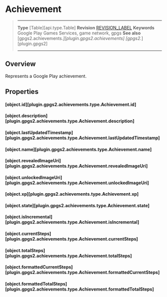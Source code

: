 # Achievement

> --------------------- ------------------------------------------------------------------------------------------
> __Type__              [Table][api.type.Table]
> __Revision__          [REVISION_LABEL](REVISION_URL)
> __Keywords__          Google Play Games Services, game network, gpgs
> __See also__          [gpgs2.achievements.*][plugin.gpgs2.achievements]
>                       [gpgs2.*][plugin.gpgs2]
> --------------------- ------------------------------------------------------------------------------------------

## Overview

Represents a Google Play achievement.

## Properties

#### [object.id][plugin.gpgs2.achievements.type.Achievement.id]

#### [object.description][plugin.gpgs2.achievements.type.Achievement.description]

#### [object.lastUpdatedTimestamp][plugin.gpgs2.achievements.type.Achievement.lastUpdatedTimestamp]

#### [object.name][plugin.gpgs2.achievements.type.Achievement.name]

#### [object.revealedImageUri][plugin.gpgs2.achievements.type.Achievement.revealedImageUri]

#### [object.unlockedImageUri][plugin.gpgs2.achievements.type.Achievement.unlockedImageUri]

#### [object.xp][plugin.gpgs2.achievements.type.Achievement.xp]

#### [object.state][plugin.gpgs2.achievements.type.Achievement.state]

#### [object.isIncremental][plugin.gpgs2.achievements.type.Achievement.isIncremental]

#### [object.currentSteps][plugin.gpgs2.achievements.type.Achievement.currentSteps]

#### [object.totalSteps][plugin.gpgs2.achievements.type.Achievement.totalSteps]

#### [object.formattedCurrentSteps][plugin.gpgs2.achievements.type.Achievement.formattedCurrentSteps]

#### [object.formattedTotalSteps][plugin.gpgs2.achievements.type.Achievement.formattedTotalSteps]